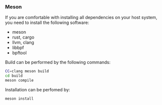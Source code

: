 ### Meson

If you are comfortable with installing all dependencies on your host
system, you need to install the following software:

* meson
* rust, cargo
* llvm, clang
* libbpf
* bpftool

Build can be performed by the following commands:

```bash
CC=clang meson build
cd build
meson compile
```

Installation can be perfomed by:

```bash
meson install
```

